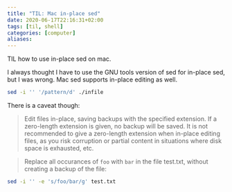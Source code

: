 ```yaml
---
title: "TIL: Mac in-place sed"
date: 2020-06-17T22:16:31+02:00
tags: [til, shell]
categories: [computer]
aliases:
---
```


TIL how to use in-place sed on mac.

<!--more-->

I always thought I have to use the GNU tools version of sed for in-place sed, but I was wrong. Mac sed supports in-place editing as well.

```bash
sed -i '' '/pattern/d' ./infile
```

There is a caveat though:

> Edit files in-place, saving backups with the specified extension.  If a zero-length extension is given, no backup will be saved.  It is not recommended to give a zero-length extension when in-place editing files, as you risk corruption or partial content in situations where disk space is exhausted, etc.

> Replace all occurances of `foo` with `bar` in the file test.txt, without creating a backup of the file:

```bash
sed -i '' -e 's/foo/bar/g' test.txt
```

